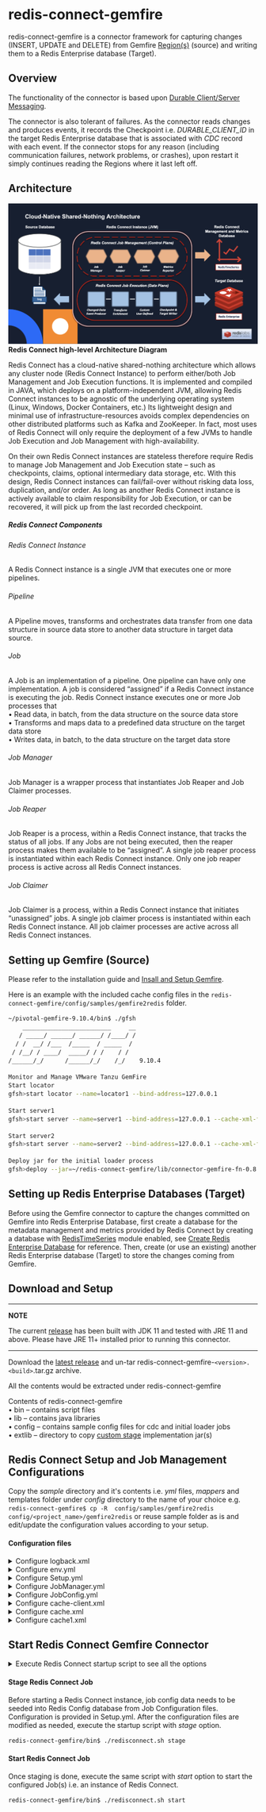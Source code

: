 <h1>redis-connect-gemfire</h1>

redis-connect-gemfire is a connector framework for capturing changes (INSERT, UPDATE and DELETE) from Gemfire [Region(s)](https://gemfire.docs.pivotal.io/910/geode/developing/region_options/region_types.html) (source) and writing them to a Redis Enterprise database (Target).
<p>

## Overview

The functionality of the connector is based upon [Durable Client/Server Messaging](https://gemfire.docs.pivotal.io/910/geode/developing/events/implementing_durable_client_server_messaging.html).

The connector is also tolerant of failures. As the connector reads changes and produces events, it records the Checkpoint i.e. <i>DURABLE_CLIENT_ID</i> in the target Redis Enterprise database that is associated with _CDC_ record with each event.
If the connector stops for any reason (including communication failures, network problems, or crashes), upon restart it simply continues reading the Regions where it last left off.

## Architecture

![Redis Connect high-level Architecture](/docs/images/RedisConnect_Arch.png)
<b>Redis Connect high-level Architecture Diagram</b>

Redis Connect has a cloud-native shared-nothing architecture which allows any cluster node (Redis Connect Instance) to perform either/both Job Management and Job Execution functions. It is implemented and compiled in JAVA, which deploys on a platform-independent JVM, allowing Redis Connect instances to be agnostic of the underlying operating system (Linux, Windows, Docker Containers, etc.) Its lightweight design and minimal use of infrastructure-resources avoids complex dependencies on other distributed platforms such as Kafka and ZooKeeper. In fact, most uses of Redis Connect will only require the deployment of a few JVMs to handle Job Execution and Job Management with high-availability.
<p>
On their own Redis Connect instances are stateless therefore require Redis to manage Job Management and Job Execution state – such as checkpoints, claims, optional intermediary data storage, etc. With this design, Redis Connect instances can fail/fail-over without risking data loss, duplication, and/or order. As long as another Redis Connect instance is actively available to claim responsibility for Job Execution, or can be recovered, it will pick up from the last recorded checkpoint. 

<h5>Redis Connect Components</h5>

<h6>Redis Connect Instance</h6>
<p>A Redis Connect instance is a single JVM that executes one or more pipelines.

<h6>Pipeline</h6>
<p>A Pipeline moves, transforms and orchestrates data transfer from one data structure in source data store to another data structure in target data source.

<h6>Job</h6>
<p>A Job is an implementation of a pipeline. One pipeline can have only one implementation. A job is considered “assigned” if a Redis Connect instance is executing the job. Redis Connect instance executes one or more Job processes that
<br>• Read data, in batch, from the data structure on the source data store
<br>• Transforms and maps data to a predefined data structure on the target data store
<br>• Writes data, in batch, to the data structure on the target data store

<h6>Job Manager</h6>
<p>Job Manager is a wrapper process that instantiates Job Reaper and Job Claimer processes. 

<h6>Job Reaper</h6>
<p>Job Reaper is a process, within a Redis Connect instance, that tracks the status of all jobs. If any Jobs are not being executed, then the reaper process makes them available to be “assigned”. A single job reaper process is instantiated within each Redis Connect instance. Only one job reaper process is active across all Redis Connect instances.

<h6>Job Claimer</h6>
<p>Job Claimer is a process, within a Redis Connect instance that initiates “unassigned” jobs. A single job claimer process is instantiated within each Redis Connect instance. All job claimer processes are active across all Redis Connect instances.


## Setting up Gemfire (Source)

Please refer to the installation guide and [Insall and Setup Gemfire](https://gemfire.docs.pivotal.io/910/gemfire/getting_started/installation/install_intro.html).

Here is an example with the included cache config files in the `redis-connect-gemfire/config/samples/gemfire2redis` folder.

```bash
~/pivotal-gemfire-9.10.4/bin$ ./gfsh
    _________________________     __
   / _____/ ______/ ______/ /____/ /
  / /  __/ /___  /_____  / _____  / 
 / /__/ / ____/  _____/ / /    / /  
/______/_/      /______/_/    /_/    9.10.4

Monitor and Manage VMware Tanzu GemFire
Start locator
gfsh>start locator --name=locator1 --bind-address=127.0.0.1

Start server1
gfsh>start server --name=server1 --bind-address=127.0.0.1 --cache-xml-file=~/redis-connect-gemfire/config/samples/cdc/gemfire2redis/cache.xml

Start server2
gfsh>start server --name=server2 --bind-address=127.0.0.1 --cache-xml-file=~/redis-connect-gemfire/config/samples/cdc/gemfire2redis/cache1.xml

Deploy jar for the initial loader process
gfsh>deploy --jar=~/redis-connect-gemfire/lib/connector-gemfire-fn-0.8.0.jar
```

## Setting up Redis Enterprise Databases (Target)

Before using the Gemfire connector to capture the changes committed on Gemfire into Redis Enterprise Database, first create a database for the metadata management and metrics provided by Redis Connect by creating a database with [RedisTimeSeries](https://redislabs.com/modules/redis-timeseries/) module enabled, see [Create Redis Enterprise Database](https://docs.redislabs.com/latest/rs/administering/creating-databases/#creating-a-new-redis-database) for reference. Then, create (or use an existing) another Redis Enterprise database (Target) to store the changes coming from Gemfire.

## Download and Setup

---

**NOTE**

The current [release](https://github.com/redis-field-engineering/redis-connect-dist/releases) has been built with JDK 11 and tested with JRE 11 and above. Please have JRE 11+ installed prior to running this connector.

---

Download the [latest release](https://github.com/redis-field-engineering/redis-connect-dist/releases) and un-tar redis-connect-gemfire-`<version>.<build>`.tar.gz archive.

All the contents would be extracted under redis-connect-gemfire

Contents of redis-connect-gemfire
<br>• bin – contains script files
<br>• lib – contains java libraries
<br>• config – contains sample config files for cdc and initial loader jobs
<br>• extlib – directory to copy [custom stage](https://github.com/redis-field-engineering/redis-connect-custom-stage-demo) implementation jar(s)


## Redis Connect Setup and Job Management Configurations

Copy the _sample_ directory and it's contents i.e. _yml_ files, _mappers_ and templates folder under _config_ directory to the name of your choice e.g. ``` redis-connect-gemfire$ cp -R  config/samples/gemfire2redis config/<project_name>/gemfire2redis``` or reuse sample folder as is and edit/update the configuration values according to your setup.

#### Configuration files

<details><summary>Configure logback.xml</summary>
<p>

#### logging configuration file.

### Sample logback.xml under redis-connect-gemfire/config folder
```xml
<configuration debug="true" scan="true" scanPeriod="15 seconds">

    <property name="START_UP_PATH" value="logs/redis-connect-startup.log"/>
    <property name="LOG_PATH" value="logs/redis-connect.log"/>

    <appender name="STARTUP" class="ch.qos.logback.core.rolling.RollingFileAppender">
        <file>${START_UP_PATH}</file>
        <rollingPolicy class="ch.qos.logback.core.rolling.SizeAndTimeBasedRollingPolicy">
            <fileNamePattern>logs/archived/startup.%d{yyyy-MM-dd}.%i.log.gz</fileNamePattern>
            <!-- each archived file, size max 10MB -->
            <maxFileSize>10MB</maxFileSize>
            <!-- total size of all archive files, if total size > 20GB, it will delete old archived file -->
            <totalSizeCap>20GB</totalSizeCap>
            <!-- 60 days to keep -->
            <maxHistory>60</maxHistory>
        </rollingPolicy>
        <encoder>
            <pattern>%d %p %c{1.} [%t] %m%n</pattern>
        </encoder>
    </appender>

    <appender name="REDISCONNECT" class="ch.qos.logback.core.rolling.RollingFileAppender">
        <file>${LOG_PATH}</file>
        <rollingPolicy class="ch.qos.logback.core.rolling.SizeAndTimeBasedRollingPolicy">
            <fileNamePattern>logs/archived/app.%d{yyyy-MM-dd}.%i.log.gz</fileNamePattern>
            <!-- each archived file, size max 10MB -->
            <maxFileSize>10MB</maxFileSize>
            <!-- total size of all archive files, if total size > 20GB, it will delete old archived file -->
            <totalSizeCap>20GB</totalSizeCap>
            <!-- 60 days to keep -->
            <maxHistory>60</maxHistory>
        </rollingPolicy>
        <encoder>
            <pattern>%d %p %c{1.} [%t] %m%n</pattern>
        </encoder>
    </appender>

    <appender name="CONSOLE" class="ch.qos.logback.core.ConsoleAppender">
        <encoder>
            <pattern>%d{HH:mm:ss.SSS} [%thread] %-5level %logger{36} - %msg%n</pattern>
        </encoder>
    </appender>

    <logger name="startup" level="INFO" additivity="false">
        <appender-ref ref="STARTUP"/>
        <appender-ref ref="CONSOLE" />
    </logger>

    <logger name="redisconnect" level="INFO" additivity="false">
        <appender-ref ref="REDISCONNECT"/>
        <appender-ref ref="CONSOLE" />
    </logger>


    <logger name="com.redislabs" level="INFO" additivity="false">
        <appender-ref ref="REDISCONNECT"/>
        <appender-ref ref="CONSOLE" />
    </logger>
    <logger name="io.netty" level="OFF" additivity="false">
        <appender-ref ref="REDISCONNECT"/>
        <appender-ref ref="CONSOLE" />
    </logger>
    <logger name="io.lettuce" level="OFF" additivity="false">
        <appender-ref ref="REDISCONNECT"/>
        <appender-ref ref="CONSOLE" />
    </logger>
    <logger name="org.apache" level="OFF" additivity="false">
        <appender-ref ref="REDISCONNECT"/>
        <appender-ref ref="CONSOLE"/>
    </logger>
    <logger name="org.springframework" level="OFF" additivity="false">
        <appender-ref ref="REDISCONNECT"/>
        <appender-ref ref="CONSOLE"/>
    </logger>

    <root>
        <appender-ref ref="STARTUP"/>
        <appender-ref ref="REDISCONNECT"/>
    </root>

</configuration>
```

</p>
</details>

<details><summary>Configure env.yml</summary>
<p>

#### Environment configuration file with source and target connection informations.

Redis URI syntax is described [here](https://github.com/lettuce-io/lettuce-core/wiki/Redis-URI-and-connection-details#uri-syntax).

### Sample env.yml under redis-connect-gemfire/config/samples/gemfire2redis folder
```yml
connections:
  - id: jobConfigConnection
    type: Redis
    url: redis://${REDISCONNECT_TARGET_USERNAME}:${REDISCONNECT_TARGET_PASSWORD}@127.0.0.1:14001
  - id: targetConnection
    type: Redis
    url: redis://${REDISCONNECT_TARGET_USERNAME}:${REDISCONNECT_TARGET_PASSWORD}@127.0.0.1:14000
  - id: metricsConnection
    type: Redis
    url: redis://${REDISCONNECT_TARGET_USERNAME}:${REDISCONNECT_TARGET_PASSWORD}@127.0.0.1:14001
```

</p>
</details>

<details><summary>Configure Setup.yml</summary>
<p>

#### Environment level configurations.
### Sample Setup.yml under redis-connect-gemfire/config/samples/gemfire2redis folder
```yml
connectionId: jobConfigConnection
job:
  metrics:
    connectionId: metricsConnection
    retentionInHours: 12
    keys:
      - key: "session:I:Throughput"
        retentionInHours: 4
        labels:
          region: session
          op: I
      - key: "session:U:Throughput"
        retentionInHours: 4
        labels:
          region: session
          op: U
      - key: "session:D:Throughput"
        retentionInHours: 4
        labels:
          region: session
          op: D
      - key: "job1:PendingMessageCount"
        retentionInHours: 4
  jobConfig:
    - name: job1
      config: JobConfig.yml
      variables:
        durableClientTimeout: "3000" #This is string value, not a number
        gemfireConnectionProvider: GemfireConnectionProvider
        gemfireConnectionId: gemfireConnection
```

</p>
</details>

<details><summary>Configure JobManager.yml</summary>
<p>

#### Configuration for Job Reaper and Job Claimer processes.
### Sample JobManager.yml under redis-connect-gemfire/config/samples/gemfire2redis folder
```yml
connectionId: jobConfigConnection
metricsReporter:
  - REDIS_TS_METRICS_REPORTER
```

</p>
</details>

<details><summary>Configure JobConfig.yml</summary>
<p>

#### Job level details. Please see [writers](../../docs/writers) for other write stage usages.

### Sample JobConfig.yml under redis-connect-gemfire/config/samples/gemfire2redis folder
You can have one or more JobConfig.yml (or with any name e.g. JobConfig-<region_type>.yml) and specify them in the Setup.yml under jobConfig: tag. If specifying more than one table (as below) then make sure maxNumberOfJobs: tag under JobManager.yml is set accordingly e.g. if maxNumberOfJobs: tag is set to 2 then Redis Connect will start 2 cdc jobs under the same JVM instance. If the workload is more and you want to spread out (scale) the cdc jobs then create multiple JobConfig's and specify them in the Setup.yml under jobConfig: tag.
```yml
jobId: ${jobId}
producerConfig:
  producerId: GEMFIRE_EVENT_PRODUCER
  connectionProvider: "${gemfireConnectionProvider}"
  connectionId: "${gemfireConnectionId}"
  clientId: ${jobId}
  clientTimeout: "${durableClientTimeout}" #this has to be quoted, to force the value to be string
  durable: true
  metricsEnabled: false
  regions:
    - session
  pollingInterval: 100
pipelineConfig:
  bufferSize: 1024
  eventTranslator: GEMFIRE_TRANSLATOR
  checkpointConfig:
    providerId: GEMFIRE_STRING_CHECKPOINT_READER
    connectionId: targetConnection
    checkpoint: "${jobId}"
  stages:
    StringWriteStage:
      handlerId: REDIS_KV_TO_STRING_WRITER
      connectionId: targetConnection
      metricsEnabled: true
      async: true
    CheckpointStage:
      handlerId: REDIS_STRING_CHECKPOINT_WRITER
      connectionId: targetConnection
      metricEnabled: false
      async: true
      checkpoint: "${jobId}"
```

</p>
</details>

<details><summary>Configure cache-client.xml</summary>
<p>

#### cache client configuration file.
### Sample cache-client.xml under redis-connect-gemfire/config/samples/gemfire2redis folder

```xml
<?xml version="1.0" encoding="UTF-8"?>
<client-cache
        xmlns="http://geode.apache.org/schema/cache"
        xmlns:xsi="http://www.w3.org/2001/XMLSchema-instance"
        xsi:schemaLocation="http://geode.apache.org/schema/cache http://geode.apache.org/schema/cache/cache-1.0.xsd"
        version="1.0">

    <!-- Refer to https://geode.apache.org/docs/guide/19/developing/events/limit_server_subscription_queue_size.html for more details -->
    <pool name="client1" subscription-enabled="true" subscription-redundancy="1" subscription-ack-interval="3000" subscription-message-tracking-timeout="70000">
        <locator host="127.0.0.1" port="10334"/>
    </pool>

    <pdx read-serialized="false">
        <pdx-serializer>
            <class-name>org.apache.geode.pdx.ReflectionBasedAutoSerializer</class-name>
        </pdx-serializer>
    </pdx>
</client-cache>
```

</p>
</details>

<details><summary>Configure cache.xml</summary>
<p>

#### cache configuration file.
### Sample cache.xml under redis-connect-gemfire/config/samples/gemfire2redis folder

```xml
<?xml version="1.0" encoding="UTF-8"?>
<cache
        xmlns="http://geode.apache.org/schema/cache"
        xmlns:xsi="http://www.w3.org/2001/XMLSchema-instance"
        xsi:schemaLocation="http://geode.apache.org/schema/cache http://geode.apache.org/schema/cache/cache-1.0.xsd"
        version="1.0">
    <cache-server bind-address="127.0.0.1" port="11111" max-connections="16"/>

    <pdx read-serialized="true">
        <pdx-serializer>
            <class-name>org.apache.geode.pdx.ReflectionBasedAutoSerializer</class-name>
        </pdx-serializer>
    </pdx>

    <region name="checkpoint">
        <region-attributes refid="PARTITION">
            <key-constraint>java.lang.String</key-constraint>
            <value-constraint>java.lang.String</value-constraint>
        </region-attributes>
    </region>
    <region name="session">
        <region-attributes refid="PARTITION">
            <key-constraint>java.lang.String</key-constraint>
            <value-constraint>java.lang.String</value-constraint>
        </region-attributes>
    </region>
    <region name="sessionId">
        <region-attributes refid="PARTITION">
            <key-constraint>java.lang.String</key-constraint>
            <value-constraint>java.lang.String</value-constraint>
        </region-attributes>
    </region>
</cache>
```

</p>
</details>


<details><summary>Configure cache1.xml</summary>
<p>

#### cache1 configuration file.
### Sample cache1.xml under redis-connect-gemfire/config/samples/gemfire2redis folder

```xml
<?xml version="1.0" encoding="UTF-8"?>
<cache
        xmlns="http://geode.apache.org/schema/cache"
        xmlns:xsi="http://www.w3.org/2001/XMLSchema-instance"
        xsi:schemaLocation="http://geode.apache.org/schema/cache http://geode.apache.org/schema/cache/cache-1.0.xsd"
        version="1.0">
    <cache-server bind-address="127.0.0.1" port="21111" max-connections="16"/>

    <region name="checkpoint">
        <region-attributes refid="PARTITION">
            <key-constraint>java.lang.String</key-constraint>
            <value-constraint>java.lang.String</value-constraint>
        </region-attributes>
    </region>
    <region name="session">
        <region-attributes refid="PARTITION">
            <key-constraint>java.lang.String</key-constraint>
            <value-constraint>java.lang.String</value-constraint>
        </region-attributes>
    </region>
    <region name="sessionId">
        <region-attributes refid="PARTITION">
            <key-constraint>java.lang.String</key-constraint>
            <value-constraint>java.lang.String</value-constraint>
        </region-attributes>
    </region>
</cache>
```

</p>
</details>

## Start Redis Connect Gemfire Connector
<details><summary>Execute Redis Connect startup script to see all the options</summary>
<p>

```bash
redis-connect-gemfire/bin$ ./redisconnect.sh    
-------------------------------
Redis Connect startup script.
*******************************
Please ensure that the value of REDISCONNECT_CONFIG points to the correct config directory in /home/viragtripathi/redis-connect-gemfire/bin/redisconnect.conf before executing any of the options below
*******************************
Usage: [-h|cli|stage|start]
options:
-h: Print this help message and exit.
cli: starts redis-connect-cli.
stage: clean and stage redis database with cdc or initial loader job configurations.
start: start Redis Connect instance with provided cdc or initial loader job configurations.
-------------------------------
```

</p>
</details>

<h4>Stage Redis Connect Job</h4>
Before starting a Redis Connect instance, job config data needs to be seeded into Redis Config database from Job Configuration files. Configuration is provided in Setup.yml. After the configuration files are modified as needed, execute the startup script with <i>stage</i> option.

```bash
redis-connect-gemfire/bin$ ./redisconnect.sh stage
```

<h4>Start Redis Connect Job</h4>
Once staging is done, execute the same script with <i>start</i> option to start the configured Job(s) i.e. an instance of Redis Connect.

```bash
redis-connect-gemfire/bin$ ./redisconnect.sh start
```